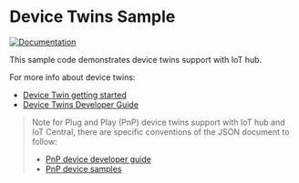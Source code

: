 # Device Twins Sample

[![Documentation](../../../../docs/media/docs-link-buttons/azure-documentation.svg)](https://docs.microsoft.com/azure/iot-develop/)


This sample code demonstrates device twins support with IoT hub.

For more info about device twins:  
- [Device Twin getting started](https://docs.microsoft.com/azure/iot-hub/iot-hub-csharp-csharp-twin-getstarted)
- [Device Twins Developer Guide](https://docs.microsoft.com/azure/iot-hub/iot-hub-devguide-device-twins)

> Note for Plug and Play (PnP) device twins support with IoT hub and IoT Central, there are specific conventions of the JSON document to follow:
> - [PnP device developer guide](https://docs.microsoft.com/azure/iot-develop/concepts-developer-guide-device?pivots=programming-language-csharp)
> - [PnP device samples](https://github.com/Azure-Samples/azure-iot-samples-csharp/tree/main/iot-hub/Samples/device/PnpDeviceSamples)
